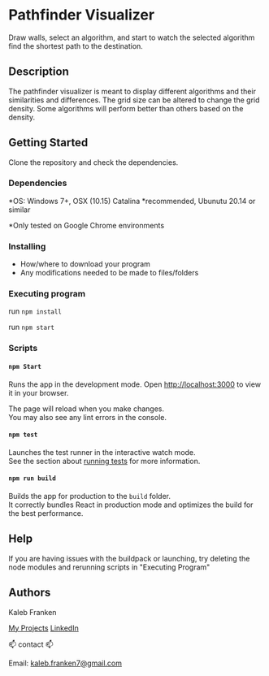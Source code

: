 # Pathfinder Visualizer

Draw walls, select an algorithm, and start to watch the selected algorithm find the shortest path to the destination.

## Description

The pathfinder visualizer is meant to display different algorithms and their similarities and differences. The grid size can be altered to change the grid density. Some algorithms will perform better than others based on the density.

## Getting Started

Clone the repository and check the dependencies.

### Dependencies

*OS: Windows 7+, OSX (10.15) Catalina *recommended, Ubunutu 20.14 or similar

*Only tested on Google Chrome environments


### Installing

* How/where to download your program
* Any modifications needed to be made to files/folders

### Executing program

run ```npm install``` 

run ```npm start```

### Scripts

#### `npm Start`

Runs the app in the development mode.
Open [http://localhost:3000](http://localhost:3000) to view it in your browser.

The page will reload when you make changes.\
You may also see any lint errors in the console.

#### `npm test`

Launches the test runner in the interactive watch mode.\
See the section about [running tests](https://facebook.github.io/create-react-app/docs/running-tests) for more information.

#### `npm run build`

Builds the app for production to the `build` folder.\
It correctly bundles React in production mode and optimizes the build for the best performance.

## Help

If you are having issues with the buildpack or launching, try deleting the node modules and rerunning scripts in "Executing Program"

## Authors



Kaleb Franken

[My Projects](Kaleb-Franken.technology)
[LinkedIn](https://www.linkedin.com/in/kaleb-f/)

📫 contact 📫

Email: kaleb.franken7@gmail.com
